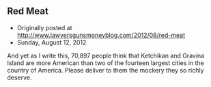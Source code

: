 ## Red Meat

 * Originally posted at http://www.lawyersgunsmoneyblog.com/2012/08/red-meat
 * Sunday, August 12, 2012

And yet as I write this, 70,897 people think that Ketchikan and Gravina Island are more American than two of the fourteen largest cities in the country of America. Please deliver to them the mockery they so richly deserve.